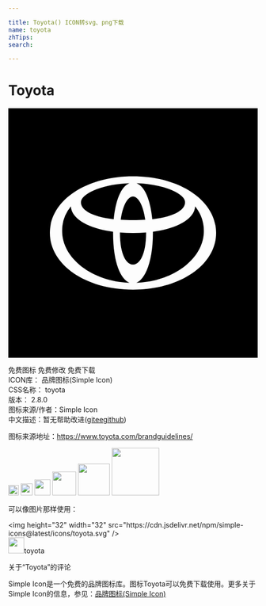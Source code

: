 ```yaml
---

title: Toyota() ICON转svg、png下载
name: toyota
zhTips: 
search: 

---
```


# Toyota  <small style="font-size: 60%;font-weight: 100"></small>

<div id="svg" class="svg-wrap">
<svg role="img" viewBox="0 0 24 24" xmlns="http://www.w3.org/2000/svg"><title>Toyota icon</title><path d="M0 0v24h24V0zm12 6.552c4.532 0 8 2.337 8 5.448 0 3.009-3.38 5.448-8 5.448S4 15.01 4 12c0-3.111 3.468-5.448 8-5.448zm-.34.66c-1.137.032-2.215.226-3.154.568-.867.33-1.406.748-1.495 1.108-.167.672.616 1.512 3.134 1.786.167-1.71.674-3.156 1.516-3.462zm.68 0c.84.306 1.348 1.751 1.515 3.462 2.517-.274 3.3-1.114 3.133-1.786-.09-.362-.633-.783-1.508-1.113-.935-.34-2.009-.53-3.14-.563zM12 8.49c-.481 0-.99.824-1.18 2.241.362.023.755.035 1.18.035.424 0 .817-.012 1.18-.035-.19-1.417-.698-2.241-1.18-2.241zm-5.978.947a3.668 3.668 0 0 0-.842 2.367c0 2.647 2.907 4.854 6.49 4.982-.835-.321-1.587-1.877-1.587-4.812v-.095c-2.346-.318-3.992-1.226-4.061-2.442zm11.956 0c-.069 1.216-1.715 2.124-4.061 2.442v.095c0 2.808-.76 4.477-1.6 4.813 3.588-.124 6.503-2.332 6.503-4.983 0-.918-.307-1.71-.842-2.367zM13.26 11.95a14.92 14.92 0 0 1-2.518 0v.023c0 2.167.65 3.065 1.259 3.065.609 0 1.26-.898 1.26-3.065v-.023Z"/></svg>
</div>
<detail full-name='toyota'></detail>

<div class="detail-page">
<p>
<span><span class="badge-success badge">免费图标</span> <span class="badge-success badge">免费修改</span>  <span class="badge-success badge">免费下载</span> </span>
<br/>
<span>
ICON库：
<span class="badge-secondary badge">品牌图标(Simple Icon)</span> 
</span>
<br/>
<span>
CSS名称：
<span class="badge-secondary badge">toyota</span> 
</span>

<br/>
<span>
版本：
<span class="badge-secondary badge">2.8.0</span> 
</span>
<br/>
<span>图标来源/作者：<span class="badge-light badge">Simple Icon</span></span> 
<br/>
<span class="zh-detail">中文描述：暂无<span class="help-link"><span>帮助改进</span>(<a href="https://gitee.com/liuwave/icon-helper/edit/master/json/brands/toyota.json" target="_blank" rel="noopener noreferrer">gitee</a><a href="https://github.com/liuwave/icon-helper/edit/master/json/brands/toyota.json" target="_blank" rel="noopener noreferrer">github</a></span>)</span><br/>
</p>
</div><div class="description description alert alert-light"><p>图标来源地址：<a href="https://www.toyota.com/brandguidelines/" target="_blank" rel="noopener noreferrer">https://www.toyota.com/brandguidelines/</a></p></div>
<div class="alert alert-dark">
<img height="21" width="21" src="https://cdn.jsdelivr.net/npm/simple-icons@latest/icons/toyota.svg" />
<img height="24" width="24" src="https://cdn.jsdelivr.net/npm/simple-icons@latest/icons/toyota.svg" />
<img height="32" width="32" src="https://cdn.jsdelivr.net/npm/simple-icons@latest/icons/toyota.svg" />
<img height="48" width="48" src="https://cdn.jsdelivr.net/npm/simple-icons@latest/icons/toyota.svg" />
<img height="64" width="64" src="https://cdn.jsdelivr.net/npm/simple-icons@latest/icons/toyota.svg" />
<img height="96" width="96" src="https://cdn.jsdelivr.net/npm/simple-icons@latest/icons/toyota.svg" />

</div>
<div>
  <p>可以像图片那样使用：    
  </p>
  <div class="alert alert-primary" style="font-size: 14px">
    &lt;img height="32" width="32" src="https://cdn.jsdelivr.net/npm/simple-icons@latest/icons/toyota.svg" /&gt;
    <copy-btn content='<img height="32" width="32" src="https://cdn.jsdelivr.net/npm/simple-icons@latest/icons/toyota.svg" />'></copy-btn>
  </div>
  <div class="alert alert-secondary">
    <img height="32" width="32" src="https://cdn.jsdelivr.net/npm/simple-icons@latest/icons/toyota.svg" />toyota
    <copy-btn content="toyota" btn-title="复制图标名称"></copy-btn>
  </div>
</div>

<Vssue title="关于“Toyota”的评论" >关于“Toyota”的评论</Vssue>


<div><p>Simple Icon是一个免费的品牌图标库。图标Toyota可以免费下载使用。更多关于  Simple Icon的信息，参见：<a target="_blank" href="https://iconhelper.cn/brands.html">品牌图标(Simple Icon)</a>
</p></div>
